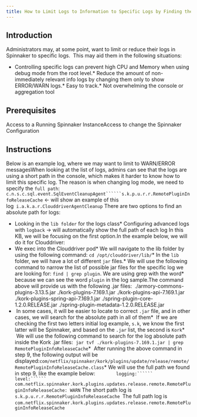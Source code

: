 ```yaml
---
title: How to Limit Logs to Information to Specific Logs by Finding the Absolute Path
---
```


## Introduction
Administrators may, at some point, want to limit or reduce their logs in Spinnaker to specific logs.  This may aid them in the following situations:
* Controlling specific logs can prevent high CPU and Memory when using debug mode from the root level.* Reduce the amount of non-immediately relevant info logs by changing them only to show ERROR/WARN logs.* Easy to track.* Not overwhelming the console or aggregation tool
 
 

## Prerequisites
Access to a Running Spinnaker InstanceAccess to change the Spinnaker Configuration

## Instructions
Below is an example log, where we may want to limit to WARN/ERROR messagesWhen looking at the list of logs, admins can see that the logs are using a short path in the console, which makes it harder to know how to limit this specific log. The reason is when changing log mode, we need to specify the ```full path```:
```c.n.s.c.sql.event.SqlEventCleanupAgent``````s.k.p.u.r.r.RemotePluginInfoReleaseCache``` ← will show an example of this log``` i.a.k.a.r.ClouddriverAgentCleanup```
There are two options to find an absolute path for logs:
* Looking in the ```lib folder``` for the logs class* Configuring advanced logs with ```logback``` -> will automatically show the full path of each log
In this KB, we will be focusing on the first option.In the example below, we will do it for Clouddriver:
* We exec into the Clouddriver pod* We will navigate to the lib folder by using the following command: ```cd /opt/clouddriver/lib/```* In the ```lib``` folder, we will have a lot of different ```jar``` files.* We will use the following command to narrow the list of possible jar files for the specific log we are looking for: ```find | grep plugin```. We are using grep with the word* because we can see the word ```plugin``` in the log sample.The command above will provide us with the following .jar files: 
./armory-commons-plugins-3.13.5.jar
./kork-plugins-7.169.1.jar
./kork-plugins-api-7.169.1.jar
./kork-plugins-spring-api-7.169.1.jar
./spring-plugin-core-1.2.0.RELEASE.jar
./spring-plugin-metadata-1.2.0.RELEASE.jar
 
*  In some cases, it will be easier to locate to correct ```.jar``` file, and in other cases, we will search for the absolute path in all of them*  If we are checking the first two letters initial log example, ```s.k```, we know the first latter will be Spinnaker, and based on the ```.jar``` list, the second is ```Kork```*  We will use the following command to search for the log absolute path inside the Kork .jar files:  ```jar tvf ./kork-plugins-7.169.1.jar | grep RemotePluginInfoReleaseCache```*  After running the above command in step 9, the following output will be displayed:```com/netflix/spinnaker/kork/plugins/update/release/remote/RemotePluginInfoReleaseCache.class```* We will use the full path we found in step 9, like the example below:```        logging:``````          level:``````            com.netflix.spinnaker.kork.plugins.updates.release.remote.RemotePluginInfoReleaseCache: WARN```
The short path log is ```s.k.p.u.r.r.RemotePluginInfoReleaseCache ```The full path log is ```com.netflix.spinnaker.kork.plugins.updates.release.remote.RemotePluginInfoReleaseCache```

